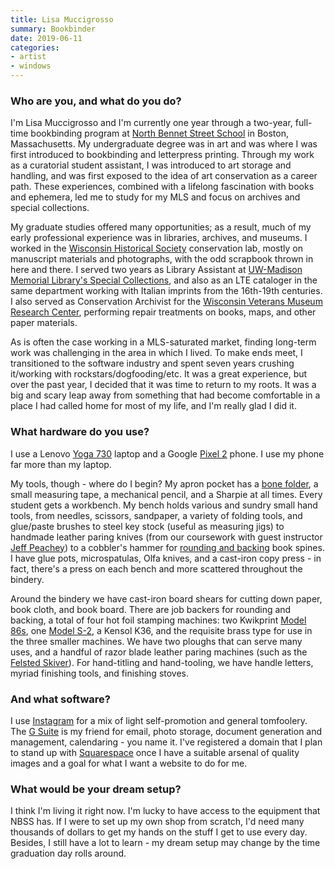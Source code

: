 ```yaml
---
title: Lisa Muccigrosso
summary: Bookbinder
date: 2019-06-11
categories:
- artist 
- windows
---
```


### Who are you, and what do you do?

I'm Lisa Muccigrosso and I'm currently one year through a two-year, full-time bookbinding program at [North Bennet Street School](https://www.nbss.edu/ "A university in Boston.") in Boston, Massachusetts. My undergraduate degree was in art and was where I was first introduced to bookbinding and letterpress printing. Through my work as a curatorial student assistant, I was introduced to art storage and handling, and was first exposed to the idea of art conservation as a career path. These experiences, combined with a lifelong fascination with books and ephemera, led me to study for my MLS and focus on archives and special collections. 

My graduate studies offered many opportunities; as a result, much of my early professional experience was in libraries, archives, and museums. I worked in the [Wisconsin Historical Society](https://www.wisconsinhistory.org/ "A library and archive in Wisconsin.") conservation lab, mostly on manuscript materials and photographs, with the odd scrapbook thrown in here and there. I served two years as Library Assistant at [UW-Madison Memorial Library's Special Collections](https://www.library.wisc.edu/specialcollections/ "A collection of rare books and manuscripts at the University of Wisconsin."), and also as an LTE cataloger in the same department working with Italian imprints from the 16th-19th centuries. I also served as Conservation Archivist for the [Wisconsin Veterans Museum Research Center](https://www.wisvetsmuseum.com/research/ "The research centre at the Veterans Museum in Wisconsin."), performing repair treatments on books, maps, and other paper materials.

As is often the case working in a MLS-saturated market, finding long-term work was challenging in the area in which I lived. To make ends meet, I transitioned to the software industry and spent seven years crushing it/working with rockstars/dogfooding/etc. It was a great experience, but over the past year, I decided that it was time to return to my roots. It was a big and scary leap away from something that had become comfortable in a place I had called home for most of my life, and I'm really glad I did it.

### What hardware do you use?

I use a Lenovo [Yoga 730][thinkpad-yoga-730] laptop and a Google [Pixel 2][pixel-2] phone. I use my phone far more than my laptop.

My tools, though - where do I begin? My apron pocket has a [bone folder](https://en.wikipedia.org/wiki/Bone_folder "The Wikipedia entry for Bone Folder."), a small measuring tape, a mechanical pencil, and a Sharpie at all times. Every student gets a workbench. My bench holds various and sundry small hand tools, from needles, scissors, sandpaper, a variety of folding tools, and glue/paste brushes to steel key stock (useful as measuring jigs) to handmade leather paring knives (from our coursework with guest instructor [Jeff Peachey](https://jeffpeachey.com/ "Jeff Peachy's website.")) to a cobbler's hammer for [rounding and backing](https://centerforbookarts.org/monday-methods-rounding-and-backing/ "An aticle on how to round and back book spines.") book spines. I have glue pots, microspatulas, Olfa knives, and a cast-iron copy press - in fact, there's a press on each bench and more scattered throughout the bindery.

Around the bindery we have cast-iron board shears for cutting down paper, book cloth, and book board. There are job backers for rounding and backing, a total of four hot foil stamping machines: two Kwikprint [Model 86s][model-86], one [Model S-2][model-s-2], a Kensol K36, and the requisite brass type for use in the three smaller machines. We have two ploughs that can serve many uses, and a handful of razor blade leather paring machines (such as the [Felsted Skiver][felsted-skiver]). For hand-titling and hand-tooling, we have handle letters, myriad finishing tools, and finishing stoves. 

### And what software?

I use [Instagram](https://www.instagram.com/resting_book_face/ "Lisa's Instagram account.") for a mix of light self-promotion and general tomfoolery. The [G Suite][g-suite] is my friend for email, photo storage, document generation and management, calendaring - you name it. I've registered a domain that I plan to stand up with [Squarespace][] once I have a suitable arsenal of quality images and a goal for what I want a website to do for me.

### What would be your dream setup?

I think I'm living it right now. I'm lucky to have access to the equipment that NBSS has. If I were to set up my own shop from scratch, I'd need many thousands of dollars to get my hands on the stuff I get to use every day. Besides, I still have a lot to learn - my dream setup may change by the time graduation day rolls around.

[felsted-skiver]: https://www.felstedskiver.com/ "A leather paring machine."
[g-suite]: https://workspace.google.com/ "A hosted solution for email, calendaring and more."
[model-86]: http://www.ernestschaeferinc.com/catalog_i6506200.html?catId=276672 "A hot stamper."
[model-s-2]: http://www.ernestschaeferinc.com/catalog_i6506201.html?catId=269247 "A hot stamper."
[pixel-2]: https://en.wikipedia.org/wiki/Pixel_2 "A 5 inch Android smartphone."
[squarespace]: https://www.squarespace.com/ "A site hosting/creation service."
[thinkpad-yoga-730]: https://www.lenovo.com/us/en/p/88YG7000965 "A 15.6 inch 2-in-1 PC laptop."
